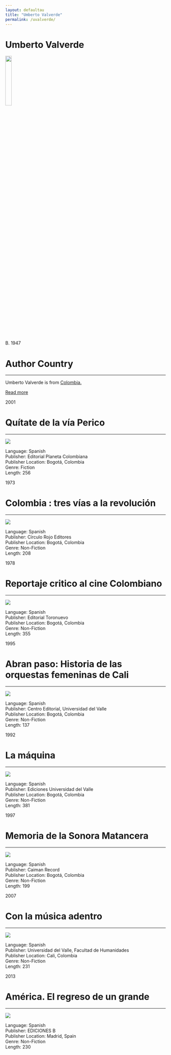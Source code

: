 ```yaml
---
layout: defaultau
title: "Umberto Valverde"
permalink: /uvalverde/
---
```

<!-- partial:index.partial.html -->
<div class="content">
    <h1>Umberto Valverde</h1>
    <div class="quote">
        <div><img src="http://noti5.tv/wp-content/uploads/2019/07/umberto_valverde.jpg" width="20%" height="20%" class="logo"></div>
    </div>
    <div class="timeline">
        <div style="padding-bottom:100px;"></div>
        <div class="block">
            <div class="date right"><p class="right">B. 1947</p></div>
            <div class="dot"></div>
            <div class="left first">
            <div class="author_country">
                <h1>Author Country</h1><hr>
          <div class="aclocation">  <p>Umberto Valverde is from <a href="{{ site.baseurl }}/66"> Colombia.</a></p></div>
              <div class="acreadmore">  <a href="https://es.wikipedia.org/wiki/Umberto_Valverde" target="_blank">Read more</a></div>
            </div>
            </div>
        </div>
        <div class="block">
            <div class="date left"><p class="left">2001</p></div>
            <div class="dot"></div>
            <div class="right">
                <h1>Quítate de la vía Perico</h1><hr>
                <p><img src="https://i.gr-assets.com/images/S/compressed.photo.goodreads.com/books/1510883254l/36609200._SY475_.jpg"></p>
                <p>
                Language: Spanish<br>
                Publisher: Editorial Planeta Colombiana<br>
                Publisher Location: Bogotá, Colombia<br>
                Genre: Fiction<br>
                Length: 256<br>
                </p>
            </div>
        </div>
        <div class="block">
            <div class="date right"><p class="right">1973</p></div>
            <div class="dot"></div>
            <div class="left">
                <h1>Colombia : tres vías a la revolución</h1><hr>
                <p><img src="http://noti5.tv/wp-content/uploads/2019/07/umberto_valverde.jpg"></p>
                <p>
                Language: Spanish<br>
                Publisher: Círculo Rojo Editores<br>
                Publisher Location: Bogotá, Colombia<br>
                Genre: Non-Fiction<br>
                Length: 208<br>
                </p>
            </div>
        </div>
        <div class="block">
            <div class="date left"><p class="left hide">1978</p></div>
            <div class="dot"></div>
            <div class="right">
                <h1>Reportaje critico al cine Colombiano</h1><hr>
                <p><img src="http://noti5.tv/wp-content/uploads/2019/07/umberto_valverde.jpg"></p>
                <p>Language: Spanish<br>
                Publisher: Editorial Toronuevo<br>
                Publisher Location: Bogotá, Colombia<br>
                Genre: Non-Fiction<br>
                Length: 355<br></p>
            </div>
        </div><div class="block">
            <div class="date right"><p class="right hide">1995</p></div>
            <div class="dot"></div>
            <div class="left">
                <h1>Abran paso: Historia de las orquestas femeninas de Cali</h1><hr>
                <p><img src="http://noti5.tv/wp-content/uploads/2019/07/umberto_valverde.jpg"></p>
                <p>Language: Spanish<br>
                Publisher: Centro Editorial, Universidad del Valle<br>
                Publisher Location: Bogotá, Colombia<br>
                Genre: Non-Fiction<br>
                Length: 137<br></p>
            </div>
        </div>
        <div class="block">
            <div class="date left"><p class="left hide">1992</p></div>
            <div class="dot"></div>
            <div class="right">
                <h1>La máquina</h1><hr>
                <p><img src="http://noti5.tv/wp-content/uploads/2019/07/umberto_valverde.jpg"></p>
                <p>Language: Spanish<br>
                Publisher: Ediciones Universidad del Valle<br>
                Publisher Location: Bogotá, Colombia<br>
                Genre: Non-Fiction<br>
                Length: 381<br></p>
            </div>
        </div>
        <div class="block">
            <div class="date right"><p class="right hide">1997</p></div>
            <div class="dot"></div>
            <div class="left">
                <h1>Memoria de la Sonora Matancera</h1><hr>
                <p><img src="http://noti5.tv/wp-content/uploads/2019/07/umberto_valverde.jpg"></p>
                <p>Language: Spanish<br>
                Publisher: Caiman Record<br>
                Publisher Location: Bogotá, Colombia<br>
                Genre: Non-Fiction<br>
                Length: 199<br></p>
            </div>
        </div>
         <div class="block">
            <div class="date right"><p class="right hide">2007</p></div>
            <div class="dot"></div>
            <div class="left">
                <h1>Con la música adentro</h1><hr>
                <p><img src="https://3.bp.blogspot.com/-yYPRCXkySzo/V5jiEOkxcJI/AAAAAAAEkSM/hS0XrlTNjNIHjlfT97nJZ6NhnHL8k3NoACLcB/s1600/valverde%2Bumberto%2Bcon%2Bla%2Bmusica%2B2007%2Bcara%2Bcvi.jpg"></p>
                <p>Language: Spanish<br>
                Publisher: Universidad del Valle, Facultad de Humanidades<br>
                Publisher Location: Cali, Colombia<br>
                Genre: Non-Fiction<br>
                Length: 231<br></p>
            </div>
        </div> <div class="block">
            <div class="date right"><p class="right hide">2013</p></div>
            <div class="dot"></div>
            <div class="left">
                <h1>América. El regreso de un grande</h1><hr>
                <p><img src="https://www.profitecnicas.com/imagenes/9789588/978958899135.GIF"></p>
                <p>Language: Spanish<br>
                Publisher: EDICIONES B<br>
                Publisher Location: Madrid, Spain<br>
                Genre: Non-Fiction<br>
                Length: 230<br></p>
            </div>
        </div>
  <!-- partial -->
<script src='https://cdnjs.cloudflare.com/ajax/libs/jquery/3.1.1/jquery.min.js'></script><script  src="{{ site.baseurl }}/assets/js/authorscript.js"></script>